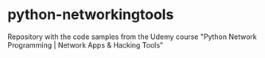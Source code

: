 # python-networkingtools

Repository with the code samples from the Udemy course "Python Network Programming | Network Apps & Hacking Tools"
